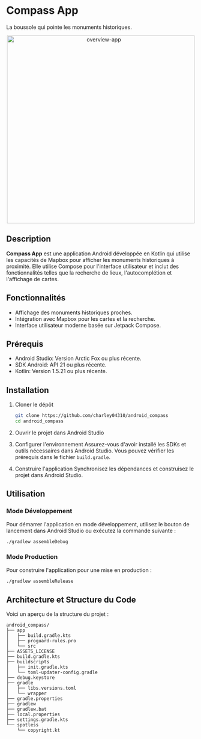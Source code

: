 # Compass App

La boussole qui pointe les monuments historiques.

<div align="center">
    <img alt="overview-app" src="./screenshots/short.gif" height="500px" />
</div>

## Description

**Compass App** est une application Android développée en Kotlin qui utilise les capacités de Mapbox pour afficher les monuments historiques à proximité. Elle utilise Compose pour l'interface utilisateur et inclut des fonctionnalités telles que la recherche de lieux, l'autocomplétion et l'affichage de cartes.

## Fonctionnalités

- Affichage des monuments historiques proches.
- Intégration avec Mapbox pour les cartes et la recherche.
- Interface utilisateur moderne basée sur Jetpack Compose.

## Prérequis

- Android Studio: Version Arctic Fox ou plus récente.
- SDK Android: API 21 ou plus récente.
- Kotlin: Version 1.5.21 ou plus récente.

## Installation

1. Cloner le dépôt
    ```bash
    git clone https://github.com/charley04310/android_compass
    cd android_compass
    ```

2. Ouvrir le projet dans Android Studio

3. Configurer l'environnement
    Assurez-vous d'avoir installé les SDKs et outils nécessaires dans Android Studio. Vous pouvez vérifier les prérequis dans le fichier `build.gradle`.

4. Construire l'application
    Synchronisez les dépendances et construisez le projet dans Android Studio.

## Utilisation

### Mode Développement

Pour démarrer l'application en mode développement, utilisez le bouton de lancement dans Android Studio ou exécutez la commande suivante :

```bash
./gradlew assembleDebug
```

### Mode Production

Pour construire l'application pour une mise en production :

```bash
./gradlew assembleRelease
```

## Architecture et Structure du Code

Voici un aperçu de la structure du projet :

```plaintext
android_compass/
├── app
│   ├── build.gradle.kts
│   ├── proguard-rules.pro
│   └── src
├── ASSETS_LICENSE
├── build.gradle.kts
├── buildscripts
│   ├── init.gradle.kts
│   └── toml-updater-config.gradle
├── debug.keystore
├── gradle
│   ├── libs.versions.toml
│   └── wrapper
├── gradle.properties
├── gradlew
├── gradlew.bat
├── local.properties
├── settings.gradle.kts
└── spotless
    └── copyright.kt
```